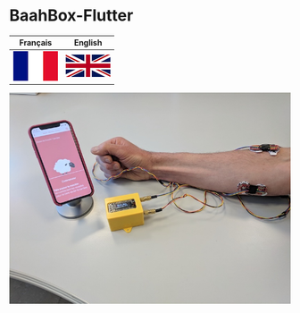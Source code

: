 # BaahBox-Flutter
Français | English
------------- | -------------
[![BaahBoxPix](https://github.com/Orange-OpenSource/BaahBox-Arduino/blob/dev/documentation/img/fr.jpg)](https://github.com/Orange-OpenSource/BaahBox-Arduino/blob/dev/documentation/fr/README.md) | [![BaahBoxPix](https://github.com/Orange-OpenSource/BaahBox-Arduino/blob/dev/documentation/img/en.jpg)](https://github.com/Orange-OpenSource/BaahBox-Arduino/blob/dev/documentation/en/README.md)| Content 


![BaahBoxPix](https://github.com/Orange-OpenSource/BaahBox-Arduino/blob/dev/documentation/img/photoBaaBox.jpg)
